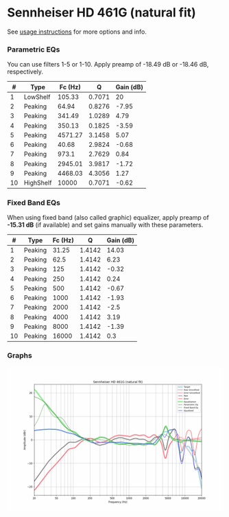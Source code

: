 # Sennheiser HD 461G (natural fit)
See [usage instructions](https://github.com/jaakkopasanen/AutoEq#usage) for more options and info.

### Parametric EQs
You can use filters 1-5 or 1-10. Apply preamp of -18.49 dB or -18.46 dB, respectively.

|   # | Type      |   Fc (Hz) |      Q |   Gain (dB) |
|-----|-----------|-----------|--------|-------------|
|   1 | LowShelf  |    105.33 | 0.7071 |       20    |
|   2 | Peaking   |     64.94 | 0.8276 |       -7.95 |
|   3 | Peaking   |    341.49 | 1.0289 |        4.79 |
|   4 | Peaking   |    350.13 | 0.1825 |       -3.59 |
|   5 | Peaking   |   4571.27 | 3.1458 |        5.07 |
|   6 | Peaking   |     40.68 | 2.9824 |       -0.68 |
|   7 | Peaking   |    973.1  | 2.7629 |        0.84 |
|   8 | Peaking   |   2945.01 | 3.9817 |       -1.72 |
|   9 | Peaking   |   4468.03 | 4.3056 |        1.27 |
|  10 | HighShelf |  10000    | 0.7071 |       -0.62 |

### Fixed Band EQs
When using fixed band (also called graphic) equalizer, apply preamp of **-15.31 dB** (if available) and set gains manually with these parameters.

|   # | Type    |   Fc (Hz) |      Q |   Gain (dB) |
|-----|---------|-----------|--------|-------------|
|   1 | Peaking |     31.25 | 1.4142 |       14.03 |
|   2 | Peaking |     62.5  | 1.4142 |        6.23 |
|   3 | Peaking |    125    | 1.4142 |       -0.32 |
|   4 | Peaking |    250    | 1.4142 |        0.24 |
|   5 | Peaking |    500    | 1.4142 |       -0.67 |
|   6 | Peaking |   1000    | 1.4142 |       -1.93 |
|   7 | Peaking |   2000    | 1.4142 |       -2.5  |
|   8 | Peaking |   4000    | 1.4142 |        3.19 |
|   9 | Peaking |   8000    | 1.4142 |       -1.39 |
|  10 | Peaking |  16000    | 1.4142 |        0.3  |

### Graphs
![](./Sennheiser%20HD%20461G%20(natural%20fit).png)

